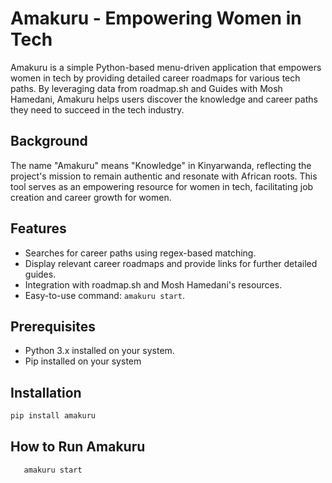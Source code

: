 # Amakuru - Empowering Women in Tech

Amakuru is a simple Python-based menu-driven application that empowers women in tech by providing detailed career roadmaps for various tech paths. By leveraging data from roadmap.sh and Guides with Mosh Hamedani, Amakuru helps users discover the knowledge and career paths they need to succeed in the tech industry.

## Background

The name "Amakuru" means "Knowledge" in Kinyarwanda, reflecting the project's mission to remain authentic and resonate with African roots. This tool serves as an empowering resource for women in tech, facilitating job creation and career growth for women.

## Features

- Searches for career paths using regex-based matching.
- Display relevant career roadmaps and provide links for further detailed guides.
- Integration with roadmap.sh and Mosh Hamedani's resources.
- Easy-to-use command: `amakuru start`.

## Prerequisites

- Python 3.x installed on your system.
- Pip installed on your system

## Installation

```bash
pip install amakuru
```

## How to Run Amakuru

```bash
   amakuru start
```
